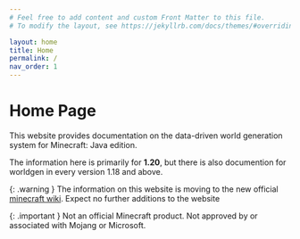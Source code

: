 ```yaml
---
# Feel free to add content and custom Front Matter to this file.
# To modify the layout, see https://jekyllrb.com/docs/themes/#overriding-theme-defaults

layout: home
title: Home
permalink: /
nav_order: 1
---
```


# Home Page

This website provides documentation on the data-driven world generation system for Minecraft: Java edition. 

The information here is primarily for **1.20**, but there is also documention for worldgen in every version 1.18 and above.

{: .warning }
The information on this website is moving to the new official [minecraft wiki](https://minecraft.wiki/). Expect no further additions to the website

{: .important }
Not an official Minecraft product. Not approved by or associated with Mojang or Microsoft.